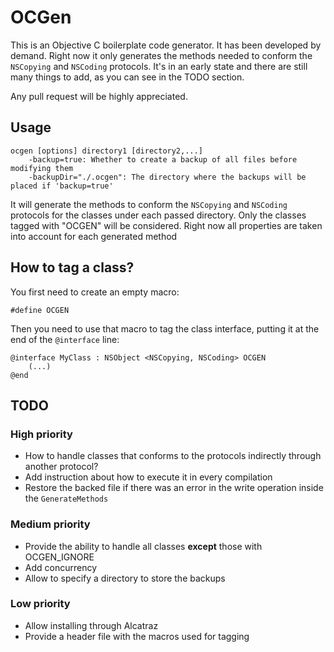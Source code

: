 # OCGen
This is an Objective C boilerplate code generator. It has been developed by demand.
Right now it only generates the methods needed to conform the `NSCopying` and `NSCoding` protocols.
It's in an early state and there are still many things to add, as you can see in the TODO section.

Any pull request will be highly appreciated.

## Usage

	ocgen [options] directory1 [directory2,...]
  		-backup=true: Whether to create a backup of all files before modifying them
  		-backupDir="./.ocgen": The directory where the backups will be placed if 'backup=true'

It will generate the methods to conform the `NSCopying` and `NSCoding` protocols for the classes under each passed directory. Only the classes tagged with "OCGEN" will be considered. Right now all properties are taken into account for each generated method

## How to tag a class?
You first need to create an empty macro:

	#define OCGEN

Then you need to use that macro to tag the class interface, putting it at the end of the `@interface` line:

	@interface MyClass : NSObject <NSCopying, NSCoding> OCGEN
		(...)
	@end


## TODO
### High priority
* How to handle classes that conforms to the protocols indirectly through another protocol?
* Add instruction about how to execute it in every compilation
* Restore the backed file if there was an error in the write operation inside the `GenerateMethods`

### Medium priority
* Provide the ability to handle all classes **except** those with OCGEN_IGNORE
* Add concurrency
* Allow to specify a directory to store the backups

### Low priority
* Allow installing through Alcatraz
* Provide a header file with the macros used for tagging
